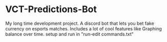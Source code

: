 # VCT-Predictions-Bot
My long time development project. A discord bot that lets you bet fake currency on esports matches. Includes a lot of cool features like Graphing balance over time.
setup and run in "run-edit commands.txt"